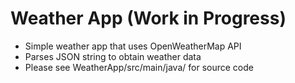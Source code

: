 # Weather App (Work in Progress)
 - Simple weather app that uses OpenWeatherMap API
 - Parses JSON string to obtain weather data
 - Please see WeatherApp/src/main/java/ for source code

